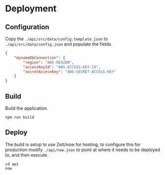 # Deployment

## Configuration

Copy the `./api/src/data/config.template.json` to `./api/src/data/config.json` and populate the fields.

```json
{
    "dynamoDbConnection": {
        "region": "AWS-REGION",
        "accessKeyId": "AWS-ACCESS-KEY-ID",
        "secretAccessKey": "AWS-SECRET-ACCESS-KEY"
    }
}
```

## Build

Build the application.

```shell
npm run build
```

## Deploy

The build is setup to use Zeit/now for hosting, to configure this for production modify `./api/now.json` to point at where it needs to be deployed to, and then execute.

```shell
cd api
now
```